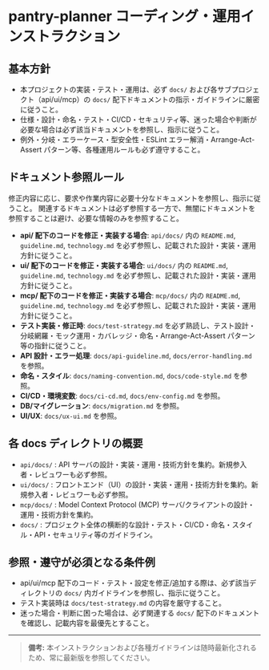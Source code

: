 # pantry-planner コーディング・運用インストラクション

## 基本方針

- 本プロジェクトの実装・テスト・運用は、必ず `docs/` および各サブプロジェクト（api/ui/mcp）の `docs/` 配下ドキュメントの指示・ガイドラインに厳密に従うこと。
- 仕様・設計・命名・テスト・CI/CD・セキュリティ等、迷った場合や判断が必要な場合は必ず該当ドキュメントを参照し、指示に従うこと。
- 例外・分岐・エラーケース・型安全性・ESLint エラー解消・Arrange-Act-Assert パターン等、各種運用ルールも必ず遵守すること。

## ドキュメント参照ルール

修正内容に応じ、要求や作業内容に必要十分なドキュメントを参照し、指示に従うこと。
関連するドキュメントは必ず参照する一方で、無闇にドキュメントを参照することは避け、必要な情報のみを参照すること。

- **api/ 配下のコードを修正・実装する場合**: `api/docs/` 内の `README.md`, `guideline.md`, `technology.md` を必ず参照し、記載された設計・実装・運用方針に従うこと。
- **ui/ 配下のコードを修正・実装する場合**: `ui/docs/` 内の `README.md`, `guideline.md`, `technology.md` を必ず参照し、記載された設計・実装・運用方針に従うこと。
- **mcp/ 配下のコードを修正・実装する場合**: `mcp/docs/` 内の `README.md`, `guideline.md`, `technology.md` を必ず参照し、記載された設計・実装・運用方針に従うこと。
- **テスト実装・修正時**: `docs/test-strategy.md` を必ず熟読し、テスト設計・分岐網羅・モック運用・カバレッジ・命名・Arrange-Act-Assert パターン等の指針に従うこと。
- **API 設計・エラー処理**: `docs/api-guideline.md`, `docs/error-handling.md` を参照。
- **命名・スタイル**: `docs/naming-convention.md`, `docs/code-style.md` を参照。
- **CI/CD・環境変数**: `docs/ci-cd.md`, `docs/env-config.md` を参照。
- **DB/マイグレーション**: `docs/migration.md` を参照。
- **UI/UX**: `docs/ux-ui.md` を参照。

## 各 docs ディレクトリの概要

- `api/docs/` : API サーバの設計・実装・運用・技術方針を集約。新規参入者・レビュワーも必ず参照。
- `ui/docs/` : フロントエンド（UI）の設計・実装・運用・技術方針を集約。新規参入者・レビュワーも必ず参照。
- `mcp/docs/` : Model Context Protocol (MCP) サーバ/クライアントの設計・運用・技術方針を集約。
- `docs/` : プロジェクト全体の横断的な設計・テスト・CI/CD・命名・スタイル・API・セキュリティ等のガイドライン。

## 参照・遵守が必須となる条件例

- api/ui/mcp 配下のコード・テスト・設定を修正/追加する際は、必ず該当ディレクトリの `docs/` 内ガイドラインを参照し、指示に従うこと。
- テスト実装時は `docs/test-strategy.md` の内容を厳守すること。
- 迷った場合・判断に困った場合は、必ず関連する `docs/` 配下のドキュメントを確認し、記載内容を最優先とすること。

---

> **備考:**
> 本インストラクションおよび各種ガイドラインは随時最新化されるため、常に最新版を参照してください。
